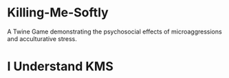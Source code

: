 # Killing-Me-Softly
A Twine Game demonstrating the psychosocial effects of microaggressions and acculturative stress. 
# I Understand KMS

